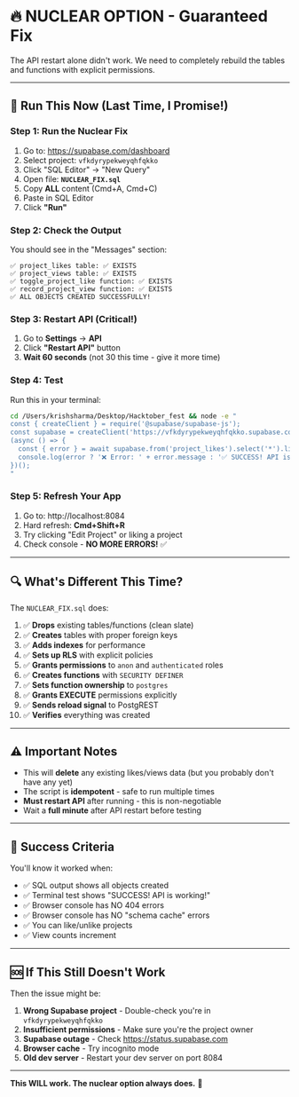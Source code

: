 # 🔥 NUCLEAR OPTION - Guaranteed Fix

The API restart alone didn't work. We need to completely rebuild the tables and functions with explicit permissions.

---

## 🚀 **Run This Now (Last Time, I Promise!)**

### Step 1: Run the Nuclear Fix
1. Go to: https://supabase.com/dashboard
2. Select project: `vfkdyrypekweyqhfqkko`
3. Click "SQL Editor" → "New Query"
4. Open file: **`NUCLEAR_FIX.sql`**
5. Copy **ALL** content (Cmd+A, Cmd+C)
6. Paste in SQL Editor
7. Click **"Run"**

### Step 2: Check the Output
You should see in the "Messages" section:
```
✅ project_likes table: ✅ EXISTS
✅ project_views table: ✅ EXISTS
✅ toggle_project_like function: ✅ EXISTS
✅ record_project_view function: ✅ EXISTS
✅ ALL OBJECTS CREATED SUCCESSFULLY!
```

### Step 3: Restart API (Critical!)
1. Go to **Settings** → **API**
2. Click **"Restart API"** button
3. **Wait 60 seconds** (not 30 this time - give it more time)

### Step 4: Test
Run this in your terminal:
```bash
cd /Users/krishsharma/Desktop/Hacktober_fest && node -e "
const { createClient } = require('@supabase/supabase-js');
const supabase = createClient('https://vfkdyrypekweyqhfqkko.supabase.co', 'eyJhbGciOiJIUzI1NiIsInR5cCI6IkpXVCJ9.eyJpc3MiOiJzdXBhYmFzZSIsInJlZiI6InZma2R5cnlwZWt3ZXlxaGZxa2tvIiwicm9sZSI6ImFub24iLCJpYXQiOjE3NjA3NTMyOTIsImV4cCI6MjA3NjMyOTI5Mn0.sjDrUAnR0CKwkrzi3yLAwB0V4o2qvth65n7aOowH334');
(async () => {
  const { error } = await supabase.from('project_likes').select('*').limit(1);
  console.log(error ? '❌ Error: ' + error.message : '✅ SUCCESS! API is working!');
})();
"
```

### Step 5: Refresh Your App
1. Go to: http://localhost:8084
2. Hard refresh: **Cmd+Shift+R**
3. Try clicking "Edit Project" or liking a project
4. Check console - **NO MORE ERRORS!** ✅

---

## 🔍 **What's Different This Time?**

The `NUCLEAR_FIX.sql` does:
1. ✅ **Drops** existing tables/functions (clean slate)
2. ✅ **Creates** tables with proper foreign keys
3. ✅ **Adds indexes** for performance
4. ✅ **Sets up RLS** with explicit policies
5. ✅ **Grants permissions** to `anon` and `authenticated` roles
6. ✅ **Creates functions** with `SECURITY DEFINER`
7. ✅ **Sets function ownership** to `postgres`
8. ✅ **Grants EXECUTE** permissions explicitly
9. ✅ **Sends reload signal** to PostgREST
10. ✅ **Verifies** everything was created

---

## ⚠️ **Important Notes**

- This will **delete** any existing likes/views data (but you probably don't have any yet)
- The script is **idempotent** - safe to run multiple times
- **Must restart API** after running - this is non-negotiable
- Wait a **full minute** after API restart before testing

---

## 🎯 **Success Criteria**

You'll know it worked when:
- ✅ SQL output shows all objects created
- ✅ Terminal test shows "SUCCESS! API is working!"
- ✅ Browser console has NO 404 errors
- ✅ Browser console has NO "schema cache" errors
- ✅ You can like/unlike projects
- ✅ View counts increment

---

## 🆘 **If This Still Doesn't Work**

Then the issue might be:
1. **Wrong Supabase project** - Double-check you're in `vfkdyrypekweyqhfqkko`
2. **Insufficient permissions** - Make sure you're the project owner
3. **Supabase outage** - Check https://status.supabase.com
4. **Browser cache** - Try incognito mode
5. **Old dev server** - Restart your dev server on port 8084

---

**This WILL work. The nuclear option always does.** 💪


